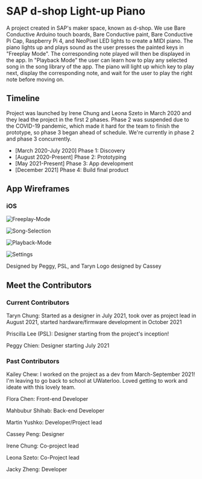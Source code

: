 
# SAP d-shop Light-up Piano

A project created in SAP's maker space, known as d-shop. We use Bare Conductive Arduino touch boards, Bare Conductive paint, Bare Conductive Pi Cap, Raspberry Pi 4, and NeoPixel LED lights to create a MIDI piano. The piano lights up and plays sound as the user presses the painted keys in "Freeplay Mode". The corresponding note played will then be displayed in the app. In "Playback Mode" the user can learn how to play any selected song in the song library of the app. The piano will light up which key to play next, display the corresponding note, and wait for the user to play the right note before moving on. 

## Timeline

Project was launched by Irene Chung and Leona Szeto in March 2020 and they lead the project in the first 2 phases. Phase 2 was suspended due to the COVID-19 pandemic, which made it hard for the team to finish the prototype, so phase 3 began ahead of schedule. We're currently in phase 2 and phase 3 concurrently.
 
 - [March 2020-July 2020] Phase 1: Discovery
 - [August 2020-Present] Phase 2: Prototyping 
 - [May 2021-Present] Phase 3: App development
 - [December 2021] Phase 4: Build final product

## App Wireframes

### iOS

![Freeplay-Mode](https://github.com/taryn-c/dshop-light-up-piano/blob/main/Software/Wireframes/Freeplay%20Mode.png)

![Song-Selection](https://github.com/taryn-c/dshop-light-up-piano/blob/main/Software/Wireframes/Song%20Selection.png)

![Playback-Mode](https://github.com/taryn-c/dshop-light-up-piano/blob/main/Software/Wireframes/Playback%20Mode.png)

![Settings](https://github.com/taryn-c/dshop-light-up-piano/blob/main/Software/Wireframes/Settings.png)

Designed by Peggy, PSL, and Taryn
Logo designed by Cassey

## Meet the Contributors

### Current Contributors

Taryn Chung: Started as a designer in July 2021, took over as project lead in August 2021, started hardware/firmware development in October 2021

Priscilla Lee (PSL): Designer starting from the project's inception!

Peggy Chien: Designer starting July 2021

### Past Contributors

Kailey Chew: I worked on the project as a dev from March-September 2021! I'm leaving to go back to school at UWaterloo. Loved getting to work and ideate with this lovely team.

Flora Chen: Front-end Developer

Mahbubur Shihab: Back-end Developer

Martin Yushko: Developer/Project lead

Cassey Peng: Designer

Irene Chung: Co-project lead

Leona Szeto: Co-Project lead

Jacky Zheng: Developer

